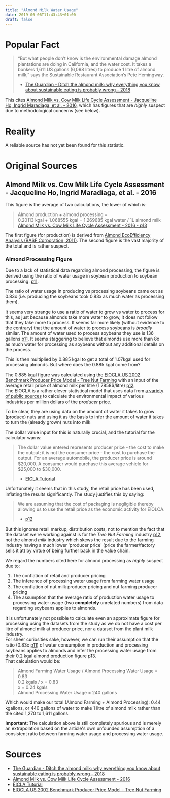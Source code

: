 ```yaml
---
title: "Almond Milk Water Usage"
date: 2019-06-06T11:43:43+01:00
draft: false
---
```


# Popular Fact

>  “But what people don’t know is the environmental damage almond plantations are doing in California, and the water cost. It takes a bonkers 1,611 US gallons (6,098 litres) to produce 1 litre of almond milk,” says the Sustainable Restaurant Association’s Pete Hemingway.  
> - [The Guardian - Ditch the almond milk: why everything you know about sustainable eating is probably wrong - 2018](https://www.theguardian.com/food/2018/sep/05/ditch-the-almond-milk-why-everything-you-know-about-sustainable-eating-is-probably-wrong)

This cites [Almond Milk vs. Cow Milk Life Cycle Assessment - Jacqueline Ho, Ingrid Maradiaga, et al. - 2016](https://web.archive.org/web/20181003201254/https://www.ioes.ucla.edu/wp-content/uploads/cow-vs-almond-milk-1.pdf), which has figures that are _highly_ suspect due to methodological concerns (see below).

# Reality

A reliable source has not yet been found for this statistic.

# Original Sources

## Almond Milk vs. Cow Milk Life Cycle Assessment - Jacqueline Ho, Ingrid Maradiaga, et al. - 2016

This figure is the average of two calculations, the lower of which is:

> Almond production + almond processing =  
> 0.20113 kgal + 1.068555 kgal = 1.269685 kgal water / 1L almond milk  
> [Almond Milk vs. Cow Milk Life Cycle Assessment - 2016 - p13](https://web.archive.org/web/20181003201254/https://www.ioes.ucla.edu/wp-content/uploads/cow-vs-almond-milk-1.pdf)

The first figure (for production) is derived from [Almond Eco­Efficiency Analysis (BASF Corporation, 2011)](http://www.nsfturkey.com/newsroom_pdf/Almond_EEA_Study_Verification_Final_August_2011.pdf). The second figure is the vast majority of the total and is rather suspect. 

### Almond Processing Figure
Due to a lack of statistical data regarding almond processing, the figure is derived using the ratio of water usage in soybean production to soybean processing. [p11](https://web.archive.org/web/20181003201254/https://www.ioes.ucla.edu/wp-content/uploads/cow-vs-almond-milk-1.pdf).

The ratio of water usage in producing vs processing soybeans came out as 0.83x (i.e. producing the soybeans took 0.83x as much water as processing them). 

It seems very strange to use a ratio of water to grow vs water to process for this, as just because almonds take more water to grow, it does not follow that they take more to process.  It seems far more likely (without evidence to the contrary) that the amount of water to process soybeans is _broadly_ similar. The amount of water used to process soybeans they use is 136 gallons [p11](https://web.archive.org/web/20181003201254/https://www.ioes.ucla.edu/wp-content/uploads/cow-vs-almond-milk-1.pdf). It seems staggering to believe that almonds use more than 8x as much water for processing as soybeans without any additional details on the process.

This is then multiplied by 0.885 kgal to get a total of 1.07kgal used for processing almonds. But where does the 0.885 kgal come from?

The 0.885 kgal figure was calculated using the [EIOCLA US 2002 Benchmark Producer Price Model - Tree Nut Farming](http://www.eiolca.net/cgi-bin/dft/display.pl?hybrid=no&first_level_sector=-1&second_level_sector=111335&newmatrix=US430CIDOC2002&key=7216147368&value=0244216612&incdemand=0.0000017858&selectvect=water&select_button1=Run+Model) with an input of the average retail price of almond milk per litre (1.7858$/litre) [p12](https://web.archive.org/web/20181003201254/https://www.ioes.ucla.edu/wp-content/uploads/cow-vs-almond-milk-1.pdf).  
The EIOCLA is a rather clever statistical model that uses data from [a variety of public sources](http://www.eiolca.net/docs/full-document-2002-042310.pdf) to calculate the environmental impact of various industries per million dollars of the _producer_ price. 

To be clear, they are using data on the amount of water it takes to grow (produce) nuts and using it as the basis to infer the amount of water it takes to turn the (already grown) nuts into milk

The dollar value input for this is naturally crucial, and the tutorial for the calculator warns:

> The dollar value entered represents producer price - the cost to make the output; it is not the consumer price - the cost to purchase the output. For an average automobile, the producer price is around $20,000. A consumer would purchase this average vehicle for $25,000 to $30,000.  
> - [EICLA Tutorial](https://web.archive.org/web/20190606115219/http://www.eiolca.net/tutorial-new/tut_3.html)

Unfortunately it seems that in this study, the retail price has been used, inflating the results significantly. The study justifies this by saying:  

> We are assuming that the cost of packaging is negligible thereby allowing us to use the retail price as the economic activity for EIOLCA.  
> -  [p12](https://web.archive.org/web/20181003201254/https://www.ioes.ucla.edu/wp-content/uploads/cow-vs-almond-milk-1.pdf)

But this ignores retail markup, distribution costs, not to mention the fact that the dataset we're working against is for the _Tree Nut Farming_ industry [p12](https://web.archive.org/web/20181003201254/https://www.ioes.ucla.edu/wp-content/uploads/cow-vs-almond-milk-1.pdf), not the almond _milk_ industry which skews the result due to the farming industry having a much lower 'producer price' (price the farmer/factory sells it at) by virtue of being further back in the value chain.

We regard the numbers cited here for almond processing as _highly_ suspect due to:  

1. The conflation of retail and producer pricing
2. The inference of processing water usage from farming water usage
3. The conflation of nut milk producer pricing and nut farming producer pricing
4. The assumption that the average ratio of production water usage to processing water usage (two **completely** unrelated numbers) from data regarding soybeans applies to almonds.

It is unfortunately not possible to calculate even an approximate figure for processing using the datasets from the study as we do not have a cost per litre of almond milk at producer price, nor a dataset from the plant milk industry.  
For sheer curiosities sake, however, we can  run their assumption that the ratio (0.83x [p11](https://web.archive.org/web/20181003201254/https://www.ioes.ucla.edu/wp-content/uploads/cow-vs-almond-milk-1.pdf)) of water consumption in production and processing soybeans applies to almonds and infer the processing water usage from their 0.2 kgal almond production figure [p13](https://web.archive.org/web/20181003201254/https://www.ioes.ucla.edu/wp-content/uploads/cow-vs-almond-milk-1.pdf).  
That calculation would be: 

> Almond Farming Water Usage / Almond Processing Water Usage = 0.83  
>  0.2 kgals / x = 0.83  
>  x = 0.24 kgals  
> Almond Processing Water Usage = 240 gallons

Which would make our total (Almond Farming + Almond Processing): 0.44 kgallons, or 440 gallons of water to make 1 litre of almond milk rather than the cited 1,270 to 1,611 gallons.

**Important:** The calculation above is still completely spurious and is merely an extrapolation based on the article's own unfounded assumption of a consistent ratio between farming water usage and processing water usage.


# Sources

- [The Guardian - Ditch the almond milk: why everything you know about sustainable eating is probably wrong - 2018](https://www.theguardian.com/food/2018/sep/05/ditch-the-almond-milk-why-everything-you-know-about-sustainable-eating-is-probably-wrong)
- [Almond Milk vs. Cow Milk Life Cycle Assessment - 2016](https://web.archive.org/web/20181003201254/https://www.ioes.ucla.edu/wp-content/uploads/cow-vs-almond-milk-1.pdf)
- [EICLA Tutorial](https://web.archive.org/web/20190606115219/http://www.eiolca.net/tutorial-new/tut_3.html)
- [EIOCLA US 2002 Benchmark Producer Price Model - Tree Nut Farming](http://www.eiolca.net/cgi-bin/dft/display.pl?hybrid=no&first_level_sector=-1&second_level_sector=111335&newmatrix=US430CIDOC2002&key=7216147368&value=0244216612&incdemand=0.0000017858&selectvect=water&select_button1=Run+Model)